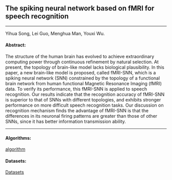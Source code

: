 ## The spiking neural network based on fMRI for speech recognition
***

Yihua Song, Lei Guo, Menghua Man, Youxi Wu.

#### Abstract:
The structure of the human brain has evolved to achieve extraordinary computing power through continuous refinement by natural selection. At present, the topology of brain-like model lacks biological plausibility. In this paper, a new brain-like model is proposed, called fMRI-SNN, which is a spiking neural network (SNN) constrained by the topology of a functional brain network from human functional Magnetic Resonance Imaging (fMRI) data. To verify its performance, this fMRI-SNN is applied to speech recognition. Our results indicate that the recognition accuracy of fMRI-SNN is superior to that of SNNs with different topologies, and exhibits stronger performance on more difficult speech recognition tasks. Our discussion on recognition mechanism finds the advantage of fMRI-SNN is that the differences in its neuronal firing patterns are greater than those of other SNNs, since it has better information transmission ability.
 
---

#### Algorithms:

[algorithm](https://github.com/syhtsr/fMRI-SNN/code)

#### Datasets:
[Datasets](https://catalog.ldc.upenn.edu/LDC93S9)  
